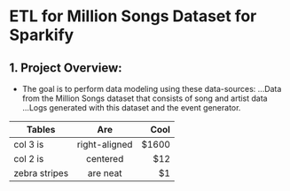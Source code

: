 # ETL for Million Songs Dataset for Sparkify

## 1. Project Overview:
* The goal is to perform data modeling using these data-sources:
...Data from the Million Songs dataset that consists of song and artist data
...Logs generated with this dataset and the event generator.



| Tables        | Are           | Cool  |
| ------------- |:-------------:| -----:|
| col 3 is      | right-aligned | $1600 |
| col 2 is      | centered      |   $12 |
| zebra stripes | are neat      |    $1 |
